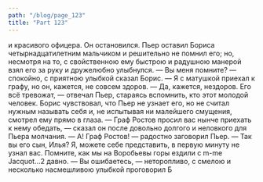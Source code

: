 ```yaml
---
path: "/blog/page_123"
title: "Part 123"
---
```


и красивого офицера. Он остановился. Пьер оставил Бориса четырнадцатилетним мальчиком и решительно не помнил его; но, несмотря на то, с свойственною ему быстрою и радушною манерой взял его за руку и дружелюбно улыбнулся.
— Вы меня помните? — спокойно, с приятною улыбкой сказал Борис. — Я с матушкой приехал к графу, но он, кажется, не совсем здоров.
— Да, кажется, нездоров. Его всё тревожат, — отвечал Пьер, стараясь вспомнить, кто этот молодой человек.
Борис чувствовал, что Пьер не узнает его, но не считал нужным называть себя и, не испытывая ни малейшего смущения, смотрел ему прямо в глаза.
— Граф Ростов просил вас нынче приехать к нему обедать, — сказал он после довольно долгого и неловкого для Пьера молчания.
— A! Граф Ростов! — радостно заговорил Пьер. — Так вы его сын, Илья? Я, можете себе представить, в первую минуту не узнал вас. Помните, как мы на Воробьевы горы ездили с m-me Jacquot...2 давно.
— Вы ошибаетесь, — неторопливо, с смелою и несколько насмешливою улыбкой проговорил Б
